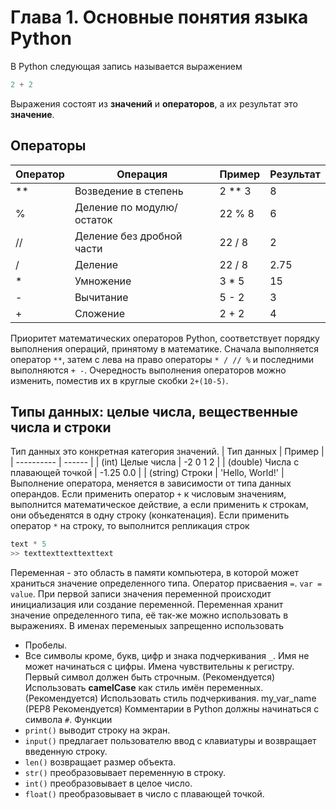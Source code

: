 # Глава 1. Основные понятия языка Python
В Python следующая запись называется выражением
```python
2 + 2
```
Выражения состоят из __значений__ и __операторов__, а их результат это __значение__.

## Операторы
| Оператор | Операция                  | Пример | Результат |
| -------- | --------                  | ------ | --------- |
| **       | Возведение в степень      | 2 ** 3 | 8         |
| %        | Деление по модулю/остаток | 22 % 8 | 6         |
| //       | Деление без дробной части | 22 / 8 | 2         |
| /        | Деление                   | 22 / 8 | 2.75      |
| *        | Умножение                 | 3 * 5  | 15        |
| -        | Вычитание                 | 5 - 2  | 3         |
| +        | Сложение                  | 2 + 2  | 4         |
Приоритет математических операторов Python, соответствует порядку выполнения операций,
принятому в математике. Сначала выполняется оператор `**`, затем с лева на право операторы
`* / // %` и последними выполняются `+ -`. Очередность выполнения операторов можно изменить,
поместив их в круглые скобки `2+(10-5)`.

## Типы данных: целые числа, вещественные числа и строки
Тип данных это конкретная категория значений.
| Тип данных                        | Пример          |
| ----------                        | ------          |
| (int) Целые числа                 | -2 0 1 2        |
| (double) Числа с плавающей точкой | -1.25 0.0       |
| (string) Строки                   | 'Hello, World!' |
Выполнение оператора, меняется в зависимости от типа данных операндов.
Если применить оператор `+` к числовым значениям, выполнится математическое действие,
а если применить к строкам, они объеденятся в одну строку (конкатенация).
Если применить оператор `*` на строку, то выполнится репликация строк
```python
text * 5
>> texttexttexttexttext
```
Переменная - это область в памяти компьютера, в которой может храниться значение
определенного типа.
Оператор присваения `=`. `var = value`.
При первой записи значения переменной происходит инициализация или создание переменной.
Переменная хранит значение определенного типа, её так-же можно использовать в выражениях.
В именах переменыых запрещенно использовать
- Пробелы.
- Все символы кроме, букв, цифр и знака подчеркивания `_`.
  Имя не может начинаться с цифры.
  Имена чувствительны к регистру.
  Первый символ должен быть строчным. (Рекомендуется)
  Использовать __camelCase__ как стиль имён переменных. (Рекомендуется)
  Использовать стиль подчеркивания. my_var_name (PEP8 Рекомендуется)
Комментарии в Python должны начинаться с символа `#`.
Функции
- `print()` выводит строку на экран.
- `input()` предлагает пользователю ввод с клавиатуры и возвращает введенную строку.
- `len()` возвращает размер объекта.
- `str()` преобразовывает переменную в строку.
- `int()` преобразовывает в целое число.
- `float()` преобразовывает в число с плавающей точкой.
